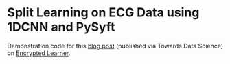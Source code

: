 # Split Learning on ECG Data using 1DCNN and PySyft
Demonstration code for this [blog post](https://encryptedlearner.com/detecting-heart-abnormalities-using-1d-cnn-on-data-you-cannot-see-with-pysyft-735481a952d8) (published via Towards Data Science) on [Encrypted Learner](https://encryptedlearner.com/).